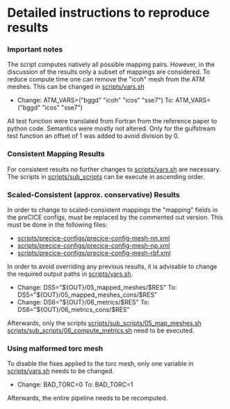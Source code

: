 # Detailed instructions to reproduce results

### Important notes
The script computes natively all possible mapping pairs. However, in the discussion of the results only a subset of mappings are considered.
To reduce compute time one can remove the "icoh" mesh from the ATM meshes. This can be changed in [scripts/vars.sh](./scripts/vars.sh)
* Change: ATM_VARS=("bggd" "icoh" "icos" "sse7") To: ATM_VARS=("bggd" "icos" "sse7")

All test function were translated from Fortran from the reference paper to python code. Semantics were mostly not altered.
Only for the gulfstream test function an offset of 1 was added to avoid division by 0.

### Consistent Mapping Results
For consistent results no further changes to [scripts/vars.sh](./scripts/vars.sh) are necessary. The scripts in [scripts/sub_scripts](./scripts/sub_scripts) can be execute
in ascending order.

### Scaled-Consistent (approx. conservative) Results
In order to change to scaled-consistent mappings the "mapping" fields in the preCICE configs, must be replaced by the commented out version.
This must be done in the following files:

* [scripts/precice-configs/precice-config-mesh-nn.xml](./scripts/precice-configs/precice-config-mesh-nn.xml)
* [scripts/precice-configs/precice-config-mesh-np.xml](./scripts/precice-configs/precice-config-mesh-np.xml)
* [scripts/precice-configs/precice-config-mesh-rbf.xml](./scripts/precice-configs/precice-config-mesh-rbf.xml)

In order to avoid overriding any previous results, it is advisable to change the required output paths in [scripts/vars.sh](./scripts/vars.sh).

* Change: DS5="\${OUT}/05_mapped_meshes/\$RES" To: DS5="\${OUT}/05_mapped_meshes_cons/\$RES"
* Change: DS6="\${OUT}/06_metrics/\$RES" To: DS6="\${OUT}/06_metrics_cons/\$RES"

Afterwards, only the scripts 
[scripts/sub_scripts/05_map_meshes.sh](./scripts/sub_scripts/05_map_meshes.sh)
[scripts/sub_scripts/06_compute_metrics.sh](./scripts/sub_scripts/06_compute_metrics.sh)
need to be executed.

### Using malformed torc mesh
To disable the fixes applied to the torc mesh, only one variable in [scripts/vars.sh](./scripts/vars.sh) needs to be changed.
* Change: BAD_TORC=0 To: BAD_TORC=1 

Afterwards, the entire pipeline needs to be recomputed.